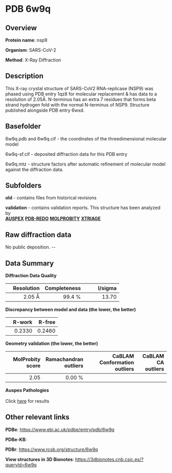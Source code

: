 # PDB 6w9q

## Overview

**Protein name**: nsp9

**Organism**: SARS-CoV-2

**Method**: X-Ray Diffraction

## Description

This X-ray crystal structure of SARS-CoV2 RNA-replicase (NSP9) was phased using PDB entry 1qz8 for molecular replacement & has data to a resolution of 2.05Å. N-terminus has an extra 7 residues that forms beta strand hydrogen fold with the normal N-terminus of NSP9. Structure published alongside PDB entry 6wxd.

## Basefolder

6w9q.pdb and 6w9q.cif - the coordinates of the threedimensional molecular model

6w9q-sf.cif - deposited diffraction data for this PDB entry

6w9q.mtz - structure factors after automatic refinement of molecular model against the diffraction data.

## Subfolders



**old** - contains files from historical revisions

**validation** - contains validation reports. This structure has been analyzed by <br>[**AUSPEX**](https://github.com/thorn-lab/coronavirus_structural_task_force/tree/master/pdb/nsp9/SARS-CoV-2/6w9q/validation/auspex) [**PDB-REDO**](https://github.com/thorn-lab/coronavirus_structural_task_force/tree/master/pdb/nsp9/SARS-CoV-2/6w9q/validation/pdb-redo) [**MOLPROBITY**](https://github.com/thorn-lab/coronavirus_structural_task_force/tree/master/pdb/nsp9/SARS-CoV-2/6w9q/validation/molprobity) [**XTRIAGE**](https://github.com/thorn-lab/coronavirus_structural_task_force/blob/master/pdb/nsp9/SARS-CoV-2/6w9q/validation/Xtriage_output.log)   



## Raw diffraction data

No public deposition. --<br> 

## Data Summary
**Diffraction Data Quality**

|   | Resolution | Completeness| I/sigma |
|---|-------------:|----------------:|--------------:|
|   |2.05 Å|99.4  %|<img width=50/>13.70|

**Discrepancy between model and data (the lower, the better)**

|   | **R-work**| **R-free**   
|---|-------------:|----------------:|           
||  0.2330|  0.2460|

**Geometry validation (the lower, the better)**

|   |**MolProbity<br>score**| **Ramachandran<br>outliers** | **CaBLAM<br>Conformation outliers** | **CaBLAM<br>CA outliers** |
|---|-------------:|----------------:|----------------:|----------------:|
||  2.05|  0.00 %|||

**Auspex Pathologies**<br> <br>Click [here](https://github.com/thorn-lab/coronavirus_structural_task_force/blob/master/pdb/nsp9/SARS-CoV-2/6w9q/validation/auspex/6w9q_auspex_comments.txt)  for results

 



## Other relevant links 
**PDBe**:  https://www.ebi.ac.uk/pdbe/entry/pdb/6w9q

**PDBe-KB**:  
 
**PDBr**: https://www.rcsb.org/structure/6w9q 

**View structures in 3D Bionotes**: https://3dbionotes.cnb.csic.es/?queryId=6w9q

